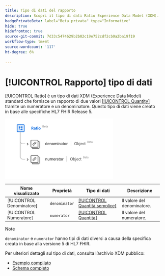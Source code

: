 ```yaml
---
title: Tipo di dati del rapporto
description: Scopri il tipo di dati Ratio Experience Data Model (XDM).
badgePrivateBeta: label="Beta privata" type="Informative"
hide: true
hidefromtoc: true
source-git-commit: 7d33c5474629b2b02c19e752cdf2cb0a2ba19f19
workflow-type: tm+mt
source-wordcount: '117'
ht-degree: 6%

---
```


# [!UICONTROL Rapporto] tipo di dati

[!UICONTROL Ratio] è un tipo di dati XDM (Experience Data Model) standard che fornisce un rapporto di due valori [[!UICONTROL Quantity]](../healthcare/quantity.md) tramite un numeratore e un denominatore. Questo tipo di dati viene creato in base alle specifiche HL7 FHIR Release 5.

![Struttura del tipo di dati del rapporto](../../images/data-types/healthcare/ratio.png)

| Nome visualizzato | Proprietà | Tipo di dati | Descrizione |
| --- | --- | --- | --- |
| [!UICONTROL Denominatore] | `denominator` | [[!UICONTROL Quantità semplice]](../healthcare/simple-quantity.md) | Il valore del denominatore. |
| [!UICONTROL Numeratore] | `numerator` | [[!UICONTROL Quantità]](../healthcare/quantity.md) | Il valore del numeratore. |

>[!NOTE]
>
> `denominator` e `numerator` hanno tipi di dati diversi a causa della specifica creata in base alla versione 5 di HL7 FHIR.

Per ulteriori dettagli sul tipo di dati, consulta l’archivio XDM pubblico:

* [Esempio compilato](https://github.com/adobe/xdm/blob/master/extensions/industry/healthcare/fhir/datatypes/ratio.example.1.json)
* [Schema completo](https://github.com/adobe/xdm/blob/master/extensions/industry/healthcare/fhir/datatypes/ratio.schema.json)
